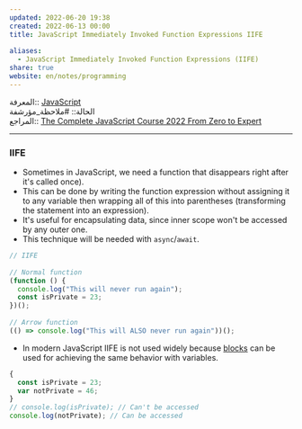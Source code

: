 ```yaml
---  
updated: 2022-06-20 19:38  
created: 2022-06-13 00:00  
title: JavaScript Immediately Invoked Function Expressions IIFE  
  
aliases:  
  - JavaScript Immediately Invoked Function Expressions (IIFE)  
share: true  
website: en/notes/programming  
---  
```

  
المعرفة:: [JavaScript](JavaScript)  
الحالة:: #ملاحظة_مؤرشفة  
المراجع:: [The Complete JavaScript Course 2022 From Zero to Expert](The%20Complete%20JavaScript%20Course%202022%20From%20Zero%20to%20Expert)  
  
---  
  
### IIFE  
  
- Sometimes in JavaScript, we need a function that disappears right after it's called once).  
- This can be done by writing the function expression without assigning it to any variable then wrapping all of this into parentheses (transforming the statement into an expression).  
- It's useful for encapsulating data, since inner scope won't be accessed by any outer one.  
- This technique will be needed with `async`/`await`.  
  
```js  
// IIFE  
  
// Normal function  
(function () {  
  console.log("This will never run again");  
  const isPrivate = 23;  
})();  
  
// Arrow function  
(() => console.log("This will ALSO never run again"))();  
```  
  
- In modern JavaScript IIFE is not used widely because [blocks](,%20JavaScript%20Scoping#Block%20ES6) can be used for achieving the same behavior with variables.  
  
```js  
{  
  const isPrivate = 23;  
  var notPrivate = 46;  
}  
// console.log(isPrivate); // Can't be accessed  
console.log(notPrivate); // Can be accessed  
```  
